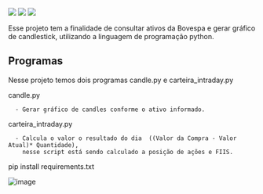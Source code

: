 
<img src="https://img.shields.io/static/v1?label=Version&message=1.0&color=7159c1&style=for-the-badge&logo=ghost"/> <img src= "https://img.shields.io/badge/python-%233776AB.svg?&style=flat-square&logo=python&logoColor=white" /> <img src = "https://img.shields.io/badge/github-%23100000.svg?&style=for-the-badge&logo=github&logoColor=white"/>

Esse projeto tem a finalidade de consultar ativos da Bovespa e gerar gráfico de candlestick, utilizando a linguagem  de programação python.

## Programas
<p align="left">Nesse projeto temos dois programas candle.py e carteira_intraday.py</p>
   candle.py
   
      - Gerar gráfico de candles conforme o ativo informado.
   
   carteira_intraday.py
   
      - Calcula o valor o resultado do dia  ((Valor da Compra - Valor Atual)* Quantidade), 
        nesse script está sendo calculado a posição de ações e FIIS.

pip install requirements.txt 

![image](https://user-images.githubusercontent.com/25907317/158449490-6d6aaad4-45bc-43a0-a242-9ad3c2a01334.png)

